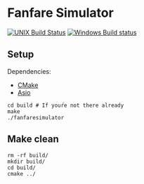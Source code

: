 # Fanfare Simulator

[![UNIX Build Status](https://travis-ci.org/fanfaresimulator/fanfaresimulator.svg?branch=master)](https://travis-ci.org/fanfaresimulator/fanfaresimulator)
[![Windows Build status](https://ci.appveyor.com/api/projects/status/feq6cgdphiymy52p?svg=true)](https://ci.appveyor.com/project/emersion/fanfaresimulator)

## Setup

Dependencies:
* [CMake](https://cmake.org/)
* [Asio](http://think-async.com/Asio/)

```
cd build # If youŕe not there already
make
./fanfaresimulator
```

## Make clean
```
rm -rf build/
mkdir build/
cd build/
cmake ../
```
